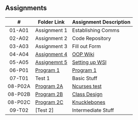 ## Assignments

|  #  | Folder Link | Assignment Description |
| :-: | ----------- | ---------------------- |
|  01-A01  | Assignment 1                               | Establishing Comms                       |
|  02-A02  | Assignment 2                               | Code Repository                          |
|  03-A03  | Assignment 3                               | Fill out Form                            |
|  04-A04  | [Assignment 4](./OOP_Primer/README.md)     | [OOP Wiki](./OOP_Primer/README.md)       |
|  05-A05  | [Assignemnt 5](./Assignment5/README.md)    | [Setting up WSl](./Assignment5/README.md)|
|  06-P01  | [Program 1](./Program1/README.md)          | [Program 1](./Program1/README.md)        |
|  07-T01  | Test 1                                     | Basic Stuff                              |
|  08-P02A | [Program 2A](./08-P02A/README.md)          | [Ncurses test](./08-P02A/README.md)      |
|  08-P02B | [Program 2B](./08-P02B/README.md)          | [Class Design](./08-P02B/README.md)      |
|  08-P02C | [Program 2C](./08-P02C/README.md)          | [Knucklebones](./08-PO2C/README.md)      |
|  09-T02  | [Test 2]                                   | Intermediate Stuff
